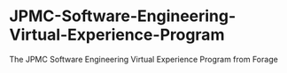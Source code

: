 # JPMC-Software-Engineering-Virtual-Experience-Program
The JPMC Software Engineering Virtual Experience Program from Forage
